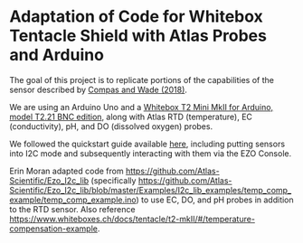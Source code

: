 # Adaptation of Code for Whitebox Tentacle Shield with Atlas Probes and Arduino
The goal of this project is to replicate portions of the capabilities of the sensor described by [Compas and Wade (2018)](https://theoryandpractice.citizenscienceassociation.org/articles/10.5334/cstp.124/). 

We are using an Arduino Uno and a [Whitebox T2 Mini MkII for Arduino, model T2.21 BNC edition](https://www.whiteboxes.ch/docs/tentacle/t2-mkII/#/?id=whitebox-t2-mini-mkii-for-arduino), along with Atlas RTD (temperature), EC (conductivity), pH, and DO (dissolved oxygen) probes.

We followed the quickstart guide available [here](https://www.whiteboxes.ch/docs/tentacle/t2-mkII/#/quickstart), including putting sensors into I2C mode and subsequently interacting with them via the EZO Console. 

Erin Moran adapted code from https://github.com/Atlas-Scientific/Ezo_I2c_lib (specifically https://github.com/Atlas-Scientific/Ezo_I2c_lib/blob/master/Examples/I2c_lib_examples/temp_comp_example/temp_comp_example.ino) to use EC, DO, and pH probes in addition to the RTD sensor. Also reference https://www.whiteboxes.ch/docs/tentacle/t2-mkII/#/temperature-compensation-example. 